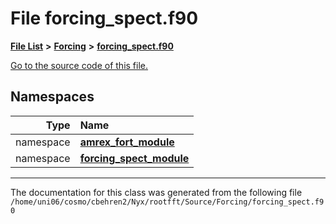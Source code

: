 
# File forcing\_spect.f90


[**File List**](files.md) **>** [**Forcing**](dir_45682215f16eaf57f766b3c547de68bc.md) **>** [**forcing\_spect.f90**](forcing__spect_8f90.md)

[Go to the source code of this file.](forcing__spect_8f90_source.md)












## Namespaces

| Type | Name |
| ---: | :--- |
| namespace | [**amrex\_fort\_module**](namespaceamrex__fort__module.md) <br> |
| namespace | [**forcing\_spect\_module**](namespaceforcing__spect__module.md) <br> |















------------------------------
The documentation for this class was generated from the following file `/home/uni06/cosmo/cbehren2/Nyx/rootfft/Source/Forcing/forcing_spect.f90`
